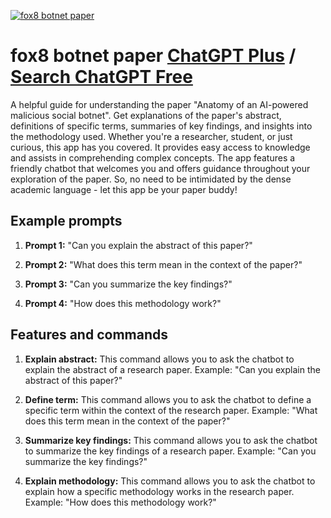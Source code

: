 
[![fox8 botnet paper](https://files.oaiusercontent.com/file-evTHHx6micYecVfFY17i9EmI?se=2123-10-18T15%3A20%3A42Z&sp=r&sv=2021-08-06&sr=b&rscc=max-age%3D31536000%2C%20immutable&rscd=attachment%3B%20filename%3D2b162f19-4bae-4a7f-9028-5913900132d5.png&sig=QldyNYfaZ3VIuvARpTFEnk8RqXYoRjz288PBpm2kMgc%3D)](https://chat.openai.com/g/g-WbF9uM0T4-fox8-botnet-paper)

# fox8 botnet paper [ChatGPT Plus](https://chat.openai.com/g/g-WbF9uM0T4-fox8-botnet-paper) / [Search ChatGPT Free](https://gptcall.net/index.html#/?search=fox8%20botnet%20paper)

A helpful guide for understanding the paper "Anatomy of an AI-powered malicious social botnet". Get explanations of the paper's abstract, definitions of specific terms, summaries of key findings, and insights into the methodology used. Whether you're a researcher, student, or just curious, this app has you covered. It provides easy access to knowledge and assists in comprehending complex concepts. The app features a friendly chatbot that welcomes you and offers guidance throughout your exploration of the paper. So, no need to be intimidated by the dense academic language - let this app be your paper buddy!

## Example prompts

1. **Prompt 1:** "Can you explain the abstract of this paper?"

2. **Prompt 2:** "What does this term mean in the context of the paper?"

3. **Prompt 3:** "Can you summarize the key findings?"

4. **Prompt 4:** "How does this methodology work?"

## Features and commands

1. **Explain abstract:** This command allows you to ask the chatbot to explain the abstract of a research paper.
   Example: "Can you explain the abstract of this paper?"

2. **Define term:** This command allows you to ask the chatbot to define a specific term within the context of the research paper.
   Example: "What does this term mean in the context of the paper?"

3. **Summarize key findings:** This command allows you to ask the chatbot to summarize the key findings of a research paper.
   Example: "Can you summarize the key findings?"

4. **Explain methodology:** This command allows you to ask the chatbot to explain how a specific methodology works in the research paper.
   Example: "How does this methodology work?"



